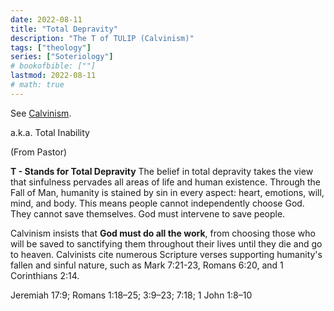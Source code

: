 ```yaml
---
date: 2022-08-11
title: "Total Depravity"
description: "The T of TULIP (Calvinism)"
tags: ["theology"]
series: ["Soteriology"]
# bookofbible: [""]
lastmod: 2022-08-11
# math: true
---
```


See [Calvinism](/calvinism/).

a.k.a. Total Inability

(From Pastor)

**T - Stands for Total Depravity** The belief in total depravity takes the view that sinfulness pervades all areas of life and human existence. Through the Fall of Man, humanity is stained by sin in every aspect: heart, emotions, will, mind, and body. This means people cannot independently choose God. They cannot save themselves. God must intervene to save people.

Calvinism insists that **God must do all the work**, from choosing those who will be saved to sanctifying them throughout their lives until they die and go to heaven. Calvinists cite numerous Scripture verses supporting humanity's fallen and sinful nature, such as Mark 7:21-23, Romans 6:20, and 1 Corinthians 2:14.

Jeremiah 17:9; Romans 1:18–25; 3:9–23; 7:18; 1 John 1:8–10
